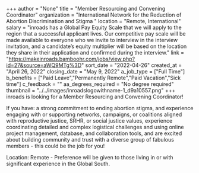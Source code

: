 +++
author = "None"
title = "Member Resourcing and Convening Coordinator"
organization = "International Network for the Reduction of Abortion Discrimination and Stigma "
location = "Remote, International"
salary = "inroads has a Global Pay Equity Scale that we will apply to the region that a successful applicant lives. Our competitive pay scale will be made available to everyone who we invite to interview in the interview invitation, and a candidate’s equity multiplier will be based on the location they share in their application and confirmed during the interview."
link = "https://makeinroads.bamboohr.com/jobs/view.php?id=27&source=aWQ9MTg%3D"
sort_date = "2022-04-26"
created_at = "April 26, 2022"
closing_date = "May 9, 2022"
a_job_type = ["Full Time"]
b_benefits = ["Paid Leave","Permanently Remote","Paid Vacation","Sick time"]
c_feedback = ""
aa_degrees_required = "No degree required"
thumbnail = "../../images/inroadslogowithname-1_d9a10557.png"
+++
inroads is looking for a Member Resourcing and Convening Coordinator!

If you have: a strong commitment to ending abortion stigma, and experience engaging with or supporting networks, campaigns, or coalitions aligned with reproductive justice, SRHR, or social justice values, experience coordinating detailed and complex logistical challenges and using online project management, database, and collaboration tools, and are excited about building community and trust with a diverse group of fabulous members - this could be the job for you! 

Location: Remote - Preference will be given to those living in or with significant experience in the Global South. 